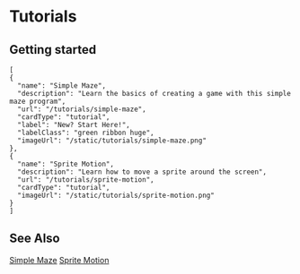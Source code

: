 # Tutorials


## Getting started

```codecard
[
{
  "name": "Simple Maze",
  "description": "Learn the basics of creating a game with this simple maze program",
  "url": "/tutorials/simple-maze",
  "cardType": "tutorial",
  "label": "New? Start Here!",
  "labelClass": "green ribbon huge",
  "imageUrl": "/static/tutorials/simple-maze.png"
},
{
  "name": "Sprite Motion",
  "description": "Learn how to move a sprite around the screen",
  "url": "/tutorials/sprite-motion",
  "cardType": "tutorial",
  "imageUrl": "/static/tutorials/sprite-motion.png"
}
]
```

## See Also

[Simple Maze](/tutorials/simple-maze)
[Sprite Motion](/tutorials/sprite-motion)
